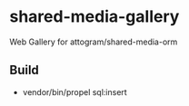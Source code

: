 # shared-media-gallery
Web Gallery for attogram/shared-media-orm


## Build

* vendor/bin/propel sql:insert

